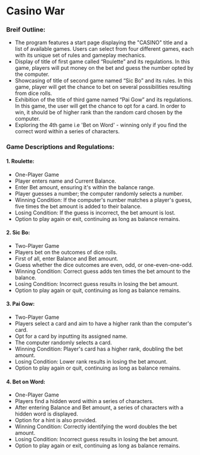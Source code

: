 # Casino War
### Breif Outline:
- The  program features a start page displaying the "CASINO" title and a list of available games. Users can select from four different games, each with its unique set of rules and gameplay mechanics.            
- Display of title of first game called “Roulette” and its regulations. In this game, players will put money on the bet and guess the number opted by the computer.       
- Showcasing of title of second game named “Sic Bo” and its rules. In this game, player will get the chance to bet on several possibilities resulting from dice rolls.       
- Exhibition of the title of third game named “Pai Gow” and its regulations. In this game, the user will get the chance to opt for a card. In order to win, it should be of higher rank than the random card chosen by the computer.             
- Exploring the 4th game i.e 'Bet on Word' - winning only if you find the correct word within a series of characters.

 ### Game Descriptions and Regulations:
 #### 1. Roulette:
- One-Player Game
- Player enters name and Current Balance.
- Enter Bet amount, ensuring it's within the balance range.
- Player guesses a number; the computer randomly selects a number.
- Winning Condition: If the computer's number matches a player's guess, five times the bet amount is added to their balance.
- Losing Condition: If the guess is incorrect, the bet amount is lost.
- Option to play again or exit, continuing as long as balance remains.

#### 2. Sic Bo:
- Two-Player Game
- Players bet on the outcomes of dice rolls.
- First of all, enter Balance and Bet amount.
- Guess whether the dice outcomes are even, odd, or one-even-one-odd.
- Winning Condition: Correct guess adds ten times the bet amount to the balance.
- Losing Condition: Incorrect guess results in losing the bet amount.
- Option to play again or quit, continuing as long as balance remains.

#### 3. Pai Gow:
- Two-Player Game
- Players select a card and aim to have a higher rank than the computer's card.
- Opt for a card by inputting its assigned name.
- The computer randomly selects a card.
- Winning Condition: Player's card has a higher rank, doubling the bet amount.
- Losing Condition: Lower rank results in losing the bet amount.
- Option to play again or quit, continuing as long as balance remains.

#### 4. Bet on Word:

- One-Player Game
- Players find a hidden word within a series of characters.
- After entering  Balance and Bet amount, a series of characters with a hidden word is displayed.
- Option for a hint is also provided.
- Winning Condition: Correctly identifying the word doubles the bet amount.
- Losing Condition: Incorrect guess results in losing the bet amount.
- Option to play again or exit, continuing as long as balance remains.













